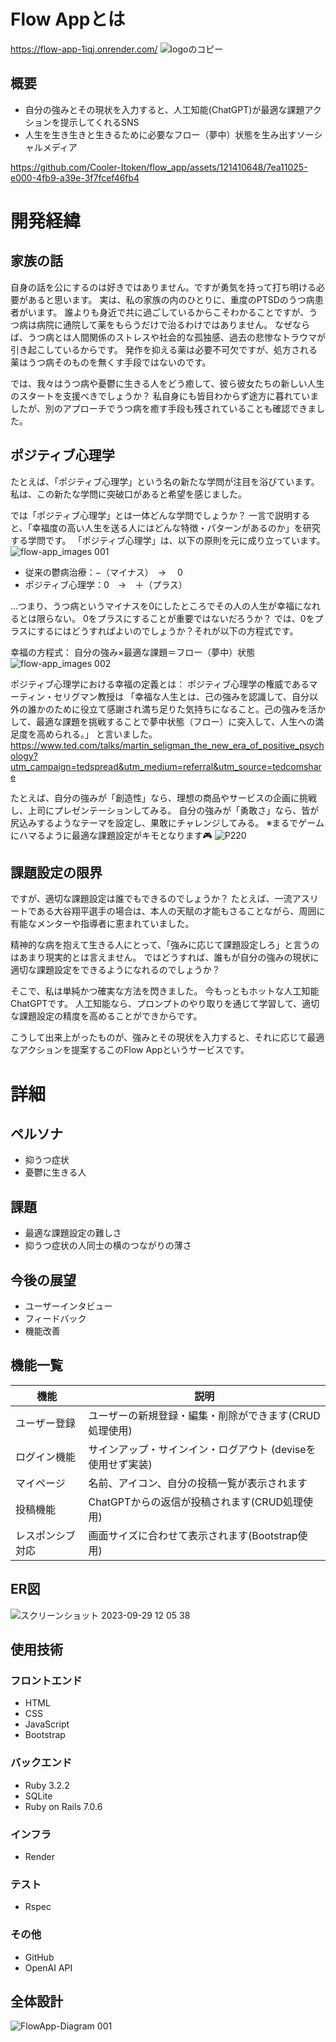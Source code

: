# Flow Appとは
https://flow-app-1iqj.onrender.com/
![logoのコピー](https://github.com/Cooler-Itoken/flow_app/assets/121410648/951c7b0e-7aeb-469b-a143-b7c916fd7ede)

## 概要
* 自分の強みとその現状を入力すると、人工知能(ChatGPT)が最適な課題アクションを提示してくれるSNS
* 人生を生き生きと生きるために必要なフロー（夢中）状態を生み出すソーシャルメディア


https://github.com/Cooler-Itoken/flow_app/assets/121410648/7ea11025-e000-4fb9-a39e-3f7fcef46fb4


# 開発経緯
## 家族の話
自身の話を公にするのは好きではありません。ですが勇気を持って打ち明ける必要があると思います。
実は、私の家族の内のひとりに、重度のPTSDのうつ病患者がいます。
誰よりも身近で共に過ごしているからこそわかることですが、うつ病は病院に通院して薬をもらうだけで治るわけではありません。
なぜならば、うつ病とは人間関係のストレスや社会的な孤独感、過去の悲惨なトラウマが引き起こしているからです。
発作を抑える薬は必要不可欠ですが、処方される薬はうつ病そのものを無くす手段ではないのです。

では、我々はうつ病や憂鬱に生きる人をどう癒して、彼ら彼女たちの新しい人生のスタートを支援べきでしょうか？
私自身にも皆目わからず途方に暮れていましたが、別のアプローチでうつ病を癒す手段も残されていることも確認できました。

## ポジティブ心理学
たとえば、「ポジティブ心理学」という名の新たな学問が注目を浴びています。
私は、この新たな学問に突破口があると希望を感じました。

では「ポジティブ心理学」とは一体どんな学問でしょうか？
一言で説明すると、「幸福度の高い人生を送る人にはどんな特徴・パターンがあるのか」を研究する学問です。
「ポジティブ心理学」は、以下の原則を元に成り立っています。
![flow-app_images 001](https://github.com/Cooler-Itoken/flow_app/assets/121410648/57599bed-d964-47cc-b559-02a8d35cdf6a)

* 従来の鬱病治療：−（マイナス）　→ 　0
* ポジティブ心理学：0　→　＋（プラス）

…つまり、うつ病というマイナスを0にしたところでその人の人生が幸福になれるとは限らない。
0をプラスにすることが重要ではないだろうか？
では、0をプラスにするにはどうすればよいのでしょうか？それが以下の方程式です。

幸福の方程式：
自分の強み×最適な課題＝フロー（夢中）状態
![flow-app_images 002](https://github.com/Cooler-Itoken/flow_app/assets/121410648/197015fe-2ec1-4e67-b76e-ea9ad75a71ce)

ポジティブ心理学における幸福の定義とは：
ポジティブ心理学の権威であるマーティン・セリグマン教授は
「幸福な人生とは、己の強みを認識して、自分以外の誰かのために役立て感謝され満ち足りた気持ちになること。己の強みを活かして、最適な課題を挑戦することで夢中状態（フロー）に突入して、人生への満足度を高められる。」
と言いました。
https://www.ted.com/talks/martin_seligman_the_new_era_of_positive_psychology?utm_campaign=tedspread&utm_medium=referral&utm_source=tedcomshare

たとえば、自分の強みが「創造性」なら、理想の商品やサービスの企画に挑戦し、上司にプレゼンテーションしてみる。
自分の強みが「勇敢さ」なら、皆が尻込みするようなテーマを設定し、果敢にチャレンジしてみる。
※まるでゲームにハマるように最適な課題設定がキモとなります🎮
![P220](https://github.com/Cooler-Itoken/flow_app/assets/121410648/17e21340-c4cc-4148-9a0a-177e48252eb3)

## 課題設定の限界
ですが、適切な課題設定は誰でもできるのでしょうか？
たとえば、一流アスリートである大谷翔平選手の場合は、本人の天賦の才能もさることながら、周囲に有能なメンターや指導者に恵まれていました。

精神的な病を抱えて生きる人にとって、「強みに応じて課題設定しろ」と言うのはあまり現実的とは言えません。
ではどうすれば、誰もが自分の強みの現状に適切な課題設定をできるようになれるのでしょうか？

そこで、私は単純かつ確実な方法を閃きました。
今もっともホットな人工知能ChatGPTです。
人工知能なら、プロンプトのやり取りを通じて学習して、適切な課題設定の精度を高めることができからです。

こうして出来上がったものが、強みとその現状を入力すると、それに応じて最適なアクションを提案するこのFlow Appというサービスです。

# 詳細
## ペルソナ
* 抑うつ症状
* 憂鬱に生きる人

## 課題
* 最適な課題設定の難しさ
* 抑うつ症状の人同士の横のつながりの薄さ

## 今後の展望
* ユーザーインタビュー
* フィードバック
* 機能改善

## 機能一覧
| 機能 | 説明 |
| ---- | ---- |
| ユーザー登録 | ユーザーの新規登録・編集・削除ができます(CRUD処理使用) |
| ログイン機能 | サインアップ・サインイン・ログアウト (deviseを使用せず実装) |
| マイページ | 名前、アイコン、自分の投稿一覧が表示されます |
| 投稿機能 | ChatGPTからの返信が投稿されます(CRUD処理使用) |
| レスポンシブ対応 | 画面サイズに合わせて表示されます(Bootstrap使用) |

## ER図
![スクリーンショット 2023-09-29 12 05 38](https://github.com/Cooler-Itoken/flow_app/assets/121410648/8b261f73-4853-483e-852e-247130f32195)

## 使用技術
### フロントエンド
* HTML
* CSS
* JavaScript
* Bootstrap
### バックエンド
* Ruby 3.2.2
* SQLite
* Ruby on Rails 7.0.6
### インフラ
* Render
### テスト
* Rspec
### その他
* GitHub
* OpenAI API

## 全体設計
![FlowApp-Diagram 001](https://github.com/Cooler-Itoken/flow_app/assets/121410648/82142faf-637e-4d04-8d5f-7b8db17892fc)


